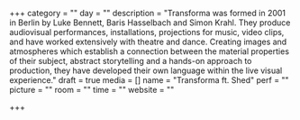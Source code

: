 +++
category = ""
day = ""
description = "Transforma was formed in 2001 in Berlin by Luke Bennett, Baris Hasselbach and Simon Krahl. They produce audiovisual performances, installations, projections for music, video clips, and have worked extensively with theatre and dance. Creating images and atmospheres which establish a connection between the material properties of their subject, abstract storytelling and a hands-on approach to production, they have developed their own language within the live visual experience."
draft = true
media = []
name = "Transforma ft. Shed"
perf = ""
picture = ""
room = ""
time = ""
website = ""

+++
